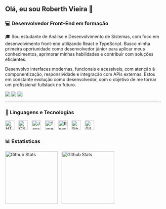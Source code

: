 ## Olá, eu sou Roberth Vieira 👋
### 💻 Desenvolvedor Front-End em formação  

🎓 Sou estudante de Análise e Desenvolvimento de Sistemas, com foco em desenvolvimento front-end utilizando React e TypeScript. Busco minha primeira oportunidade como desenvolvedor júnior para aplicar meus conhecimentos, aprimorar minhas habilidades e contribuir com soluções eficientes.

Desenvolvo interfaces modernas, funcionais e acessíveis, com atenção à componentização, responsividade e integração com APIs externas. Estou em constante evolução como desenvolvedor, com o objetivo de me tornar um profissional fullstack no futuro.

<div>
  <a href="https://www.linkedin.com/in/roberth-vieira-501490211/" target="_blank"><img src="https://img.shields.io/badge/LinkedIn-0077B5?style=for-the-badge&logo=linkedin&logoColor=white" target="_blank"></a>
  <a href="mailto:roberthvieiracv@gmail.com" target="_blank"><img src="https://img.shields.io/badge/Gmail-D14836?style=for-the-badge&logo=gmail&logoColor=white" targer="_blank"></a>
  <a href="https://wa.me/5534997760050" targe="_blank"><img src="https://img.shields.io/badge/WhatsApp-25D366?style=for-the-badge&logo=whatsapp&logoColor=white" target="_blank"></a>
</div>


---
### 🤖 Linguagens e Tecnologias 

<img 
  src="https://cdn.jsdelivr.net/gh/devicons/devicon@latest/icons/html5/html5-original.svg" 
  align="left"
  alt="HTML"
  title="HTML"
  width="30px"
  style="padding-right: 10px;"
/>
<img 
  src="https://cdn.jsdelivr.net/gh/devicons/devicon@latest/icons/css3/css3-original.svg" 
  align="left"
  alt="CSS"
  title="CSS"
  width="30px"
  style="padding-right: 10px;"
/>
<img 
  src="https://cdn.jsdelivr.net/gh/devicons/devicon@latest/icons/javascript/javascript-original.svg" 
  align="left"
  alt="JavaScript"
  title="JavaScript"
  width="30px"
  style="padding-right: 10px;"
/>
<img 
  src="https://cdn.jsdelivr.net/gh/devicons/devicon@latest/icons/typescript/typescript-original.svg" 
  align="left"
  alt="TypeScript"
  title="TypeScript"
  width="30px"
  style="padding-right: 10px;"
/>
<img 
  src="https://cdn.jsdelivr.net/gh/devicons/devicon@latest/icons/react/react-original.svg" 
  align="left"
  alt="React"
  title="React"
  width="30px"
  style="padding-right: 10px;"
/>
<img 
  src="https://cdn.jsdelivr.net/gh/devicons/devicon@latest/icons/nextjs/nextjs-original.svg" 
  align="left"
  alt="Next.js"
  title="Next.js"
  width="30px"
  style="padding-right: 10px;"
/>
<img 
  src="https://cdn.jsdelivr.net/gh/devicons/devicon@latest/icons/git/git-original.svg" 
  align="left"
  alt="Git"
  title="Git"
  width="30px"
  style="padding-right: 10px;"
/>

<br><br>

### 📊 Estatisticas 
<img
  alt="Github Stats"
  align="left"
  height="170"
  style="padding-right: 10px;"
  src="https://github-readme-stats.vercel.app/api?username=RoberthVieira&show_icons=true&theme=tokyonight&locale=pt-br&include_all_commits=true"
/>
<img
  alt="Github Stats"
  align="left"
  height="170"
  src="https://github-readme-stats.vercel.app/api/top-langs/?username=RoberthVieira&size_weight=0.5&count_weight=0.5&theme=tokyonight&locale=pt-br&include_all_commits=true&layout=compact&custom_title=Tecnologias"
/>
